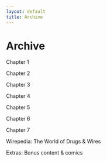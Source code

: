 ```yaml
---
layout: default
title: Archive
---
```


# Archive

Chapter 1

Chapter 2

Chapter 3

Chapter 4

Chapter 5

Chapter 6

Chapter 7

Wirepedia: The World of Drugs & Wires

Extras: Bonus content & comics
